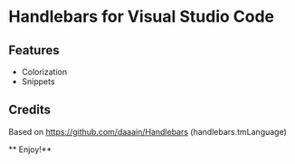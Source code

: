 # Handlebars for Visual Studio Code

## Features
* Colorization
* Snippets

## Credits
Based on https://github.com/daaain/Handlebars (handlebars.tmLanguage)



** Enjoy!**
